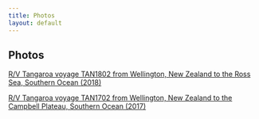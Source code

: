 ```yaml
---
title: Photos
layout: default
---
```


## Photos

[R/V Tangaroa voyage TAN1802 from Wellington, New Zealand to the Ross Sea, Southern Ocean (2018)](tan1802)

[R/V Tangaroa voyage TAN1702 from Wellington, New Zealand to the Campbell Plateau, Southern Ocean (2017)](tan1702)
